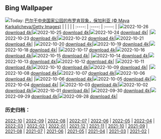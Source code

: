 ## Bing Wallpaper
![](https://cn.bing.com/th?id=OHR.BrockenSpecter_ZH-CN5278743909_UHD.jpg&w=1000)Today: [巴尔干中央国家公园的布罗肯现象，保加利亚 (© Maya Karkalicheva/Getty Images)](https://cn.bing.com/th?id=OHR.BrockenSpecter_ZH-CN5278743909_UHD.jpg)
|      |      |      |
| :----: | :----: | :----: |
|![](https://cn.bing.com/th?id=OHR.BrockenSpecter_ZH-CN5278743909_UHD.jpg&pid=hp&w=384&h=216&rs=1&c=4)2022-10-26 [download 4k](https://cn.bing.com/th?id=OHR.BrockenSpecter_ZH-CN5278743909_UHD.jpg)|![](https://cn.bing.com/th?id=OHR.OrcusMouth_ZH-CN7303142999_UHD.jpg&pid=hp&w=384&h=216&rs=1&c=4)2022-10-25 [download 4k](https://cn.bing.com/th?id=OHR.OrcusMouth_ZH-CN7303142999_UHD.jpg)|![](https://cn.bing.com/th?id=OHR.MarienburgZell_ZH-CN4562312386_UHD.jpg&pid=hp&w=384&h=216&rs=1&c=4)2022-10-24 [download 4k](https://cn.bing.com/th?id=OHR.MarienburgZell_ZH-CN4562312386_UHD.jpg)|
|![](https://cn.bing.com/th?id=OHR.Knobbelzwaan_ZH-CN4850245302_UHD.jpg&pid=hp&w=384&h=216&rs=1&c=4)2022-10-23 [download 4k](https://cn.bing.com/th?id=OHR.Knobbelzwaan_ZH-CN4850245302_UHD.jpg)|![](https://cn.bing.com/th?id=OHR.KarstMountains_ZH-CN4719178982_UHD.jpg&pid=hp&w=384&h=216&rs=1&c=4)2022-10-22 [download 4k](https://cn.bing.com/th?id=OHR.KarstMountains_ZH-CN4719178982_UHD.jpg)|![](https://cn.bing.com/th?id=OHR.GeorgiaCypress_ZH-CN3705257154_UHD.jpg&pid=hp&w=384&h=216&rs=1&c=4)2022-10-21 [download 4k](https://cn.bing.com/th?id=OHR.GeorgiaCypress_ZH-CN3705257154_UHD.jpg)|
|![](https://cn.bing.com/th?id=OHR.SlothDay_ZH-CN4945330735_UHD.jpg&pid=hp&w=384&h=216&rs=1&c=4)2022-10-20 [download 4k](https://cn.bing.com/th?id=OHR.SlothDay_ZH-CN4945330735_UHD.jpg)|![](https://cn.bing.com/th?id=OHR.WartburgCastle_ZH-CN4201605751_UHD.jpg&pid=hp&w=384&h=216&rs=1&c=4)2022-10-19 [download 4k](https://cn.bing.com/th?id=OHR.WartburgCastle_ZH-CN4201605751_UHD.jpg)|![](https://cn.bing.com/th?id=OHR.BridalVeilFalls_ZH-CN0684766889_UHD.jpg&pid=hp&w=384&h=216&rs=1&c=4)2022-10-18 [download 4k](https://cn.bing.com/th?id=OHR.BridalVeilFalls_ZH-CN0684766889_UHD.jpg)|
|![](https://cn.bing.com/th?id=OHR.SwedenOwl_ZH-CN6960032096_UHD.jpg&pid=hp&w=384&h=216&rs=1&c=4)2022-10-17 [download 4k](https://cn.bing.com/th?id=OHR.SwedenOwl_ZH-CN6960032096_UHD.jpg)|![](https://cn.bing.com/th?id=OHR.PrinceChristianSound_ZH-CN0274463143_UHD.jpg&pid=hp&w=384&h=216&rs=1&c=4)2022-10-16 [download 4k](https://cn.bing.com/th?id=OHR.PrinceChristianSound_ZH-CN0274463143_UHD.jpg)|![](https://cn.bing.com/th?id=OHR.NaqsheRustam_ZH-CN9695151436_UHD.jpg&pid=hp&w=384&h=216&rs=1&c=4)2022-10-15 [download 4k](https://cn.bing.com/th?id=OHR.NaqsheRustam_ZH-CN9695151436_UHD.jpg)|
|![](https://cn.bing.com/th?id=OHR.RioArazas_ZH-CN9451571402_UHD.jpg&pid=hp&w=384&h=216&rs=1&c=4)2022-10-14 [download 4k](https://cn.bing.com/th?id=OHR.RioArazas_ZH-CN9451571402_UHD.jpg)|![](https://cn.bing.com/th?id=OHR.AlaskaMoose_ZH-CN9148253690_UHD.jpg&pid=hp&w=384&h=216&rs=1&c=4)2022-10-13 [download 4k](https://cn.bing.com/th?id=OHR.AlaskaMoose_ZH-CN9148253690_UHD.jpg)|![](https://cn.bing.com/th?id=OHR.AmmoniteGraveyard_ZH-CN8904427525_UHD.jpg&pid=hp&w=384&h=216&rs=1&c=4)2022-10-12 [download 4k](https://cn.bing.com/th?id=OHR.AmmoniteGraveyard_ZH-CN8904427525_UHD.jpg)|
|![](https://cn.bing.com/th?id=OHR.TortulaMoss_ZH-CN8695265186_UHD.jpg&pid=hp&w=384&h=216&rs=1&c=4)2022-10-11 [download 4k](https://cn.bing.com/th?id=OHR.TortulaMoss_ZH-CN8695265186_UHD.jpg)|![](https://cn.bing.com/th?id=OHR.ValvestinoDam_ZH-CN8397604653_UHD.jpg&pid=hp&w=384&h=216&rs=1&c=4)2022-10-10 [download 4k](https://cn.bing.com/th?id=OHR.ValvestinoDam_ZH-CN8397604653_UHD.jpg)|![](https://cn.bing.com/th?id=OHR.ChukchiSea_ZH-CN7218471261_UHD.jpg&pid=hp&w=384&h=216&rs=1&c=4)2022-10-09 [download 4k](https://cn.bing.com/th?id=OHR.ChukchiSea_ZH-CN7218471261_UHD.jpg)|
|![](https://cn.bing.com/th?id=OHR.GlassOctopus_ZH-CN6853414529_UHD.jpg&pid=hp&w=384&h=216&rs=1&c=4)2022-10-08 [download 4k](https://cn.bing.com/th?id=OHR.GlassOctopus_ZH-CN6853414529_UHD.jpg)|![](https://cn.bing.com/th?id=OHR.WindermereHills_ZH-CN6614218161_UHD.jpg&pid=hp&w=384&h=216&rs=1&c=4)2022-10-07 [download 4k](https://cn.bing.com/th?id=OHR.WindermereHills_ZH-CN6614218161_UHD.jpg)|![](https://cn.bing.com/th?id=OHR.BayofBiscay_ZH-CN6002214693_UHD.jpg&pid=hp&w=384&h=216&rs=1&c=4)2022-10-06 [download 4k](https://cn.bing.com/th?id=OHR.BayofBiscay_ZH-CN6002214693_UHD.jpg)|
|![](https://cn.bing.com/th?id=OHR.FlamingoTeacher_EN-US8819896781_UHD.jpg&pid=hp&w=384&h=216&rs=1&c=4)2022-10-06 [download 4k](https://cn.bing.com/th?id=OHR.FlamingoTeacher_EN-US8819896781_UHD.jpg)|![](https://cn.bing.com/th?id=OHR.CosmicCliffs_EN-US8727581889_UHD.jpg&pid=hp&w=384&h=216&rs=1&c=4)2022-10-05 [download 4k](https://cn.bing.com/th?id=OHR.CosmicCliffs_EN-US8727581889_UHD.jpg)|![](https://cn.bing.com/th?id=OHR.Porthuis_EN-US8462686696_UHD.jpg&pid=hp&w=384&h=216&rs=1&c=4)2022-10-04 [download 4k](https://cn.bing.com/th?id=OHR.Porthuis_EN-US8462686696_UHD.jpg)|
|![](https://cn.bing.com/th?id=OHR.LotsOBalloons_EN-US8236203600_UHD.jpg&pid=hp&w=384&h=216&rs=1&c=4)2022-10-03 [download 4k](https://cn.bing.com/th?id=OHR.LotsOBalloons_EN-US8236203600_UHD.jpg)|![](https://cn.bing.com/th?id=OHR.BridalVeilFalls_EN-US8055892423_UHD.jpg&pid=hp&w=384&h=216&rs=1&c=4)2022-10-02 [download 4k](https://cn.bing.com/th?id=OHR.BridalVeilFalls_EN-US8055892423_UHD.jpg)|![](https://cn.bing.com/th?id=OHR.EubalaenaAustralis_EN-US7949014397_UHD.jpg&pid=hp&w=384&h=216&rs=1&c=4)2022-10-01 [download 4k](https://cn.bing.com/th?id=OHR.EubalaenaAustralis_EN-US7949014397_UHD.jpg)|
|![](https://cn.bing.com/th?id=OHR.InfiniD_EN-US7855471603_UHD.jpg&pid=hp&w=384&h=216&rs=1&c=4)2022-09-30 [download 4k](https://cn.bing.com/th?id=OHR.InfiniD_EN-US7855471603_UHD.jpg)|![](https://cn.bing.com/th?id=OHR.FosterCoveredBridge_EN-US7763700078_UHD.jpg&pid=hp&w=384&h=216&rs=1&c=4)2022-09-29 [download 4k](https://cn.bing.com/th?id=OHR.FosterCoveredBridge_EN-US7763700078_UHD.jpg)|![](https://cn.bing.com/th?id=OHR.YellowstoneUGB_EN-US7573964019_UHD.jpg&pid=hp&w=384&h=216&rs=1&c=4)2022-09-28 [download 4k](https://cn.bing.com/th?id=OHR.YellowstoneUGB_EN-US7573964019_UHD.jpg)|

### 历史归档：
[2022-10](https://github.com/flow2000/bing-wallpaper/tree/master/picture/2022-10/) | [2022-09](https://github.com/flow2000/bing-wallpaper/tree/master/picture/2022-09/) | [2022-08](https://github.com/flow2000/bing-wallpaper/tree/master/picture/2022-08/) | [2022-07](https://github.com/flow2000/bing-wallpaper/tree/master/picture/2022-07/) | [2022-06](https://github.com/flow2000/bing-wallpaper/tree/master/picture/2022-06/) | [2022-05](https://github.com/flow2000/bing-wallpaper/tree/master/picture/2022-05/) | [2022-04](https://github.com/flow2000/bing-wallpaper/tree/master/picture/2022-04/) | [2022-03](https://github.com/flow2000/bing-wallpaper/tree/master/picture/2022-03/) | 
[2022-02](https://github.com/flow2000/bing-wallpaper/tree/master/picture/2022-02/) | [2022-01](https://github.com/flow2000/bing-wallpaper/tree/master/picture/2022-01/) | [2021-12](https://github.com/flow2000/bing-wallpaper/tree/master/picture/2021-12/) | [2021-11](https://github.com/flow2000/bing-wallpaper/tree/master/picture/2021-11/) | [2021-10](https://github.com/flow2000/bing-wallpaper/tree/master/picture/2021-10/) | [2021-09](https://github.com/flow2000/bing-wallpaper/tree/master/picture/2021-09/) | [2021-08](https://github.com/flow2000/bing-wallpaper/tree/master/picture/2021-08/) | [2021-07](https://github.com/flow2000/bing-wallpaper/tree/master/picture/2021-07/) | 
[2021-06](https://github.com/flow2000/bing-wallpaper/tree/master/picture/2021-06/) | [2021-05](https://github.com/flow2000/bing-wallpaper/tree/master/picture/2021-05/) | [2021-04](https://github.com/flow2000/bing-wallpaper/tree/master/picture/2021-04/) | [2021-03](https://github.com/flow2000/bing-wallpaper/tree/master/picture/2021-03/) | [2021-02](https://github.com/flow2000/bing-wallpaper/tree/master/picture/2021-02/) | 